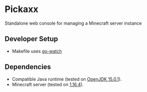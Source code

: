 # Pickaxx

Standalone web console for managing a Minecraft server instance

## Developer Setup

* Makefile uses [go-watch](https://github.com/silenceper/gowatch)

## Dependencies

* Compatible Java runtime (tested on [OpenJDK 15.0.1](http://openjdk.java.net/projects/jdk/15/)).
* Minecraft server (tested on [1.16.4](https://www.minecraft.net/en-us/download/server)).
